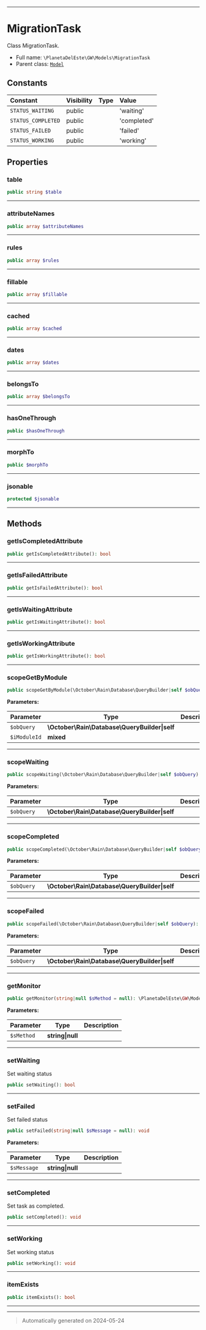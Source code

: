 ***

# MigrationTask

Class MigrationTask.



* Full name: `\PlanetaDelEste\GW\Models\MigrationTask`
* Parent class: [`Model`](../../../Model.md)


## Constants

| Constant | Visibility | Type | Value |
|:---------|:-----------|:-----|:------|
|`STATUS_WAITING`|public| |&#039;waiting&#039;|
|`STATUS_COMPLETED`|public| |&#039;completed&#039;|
|`STATUS_FAILED`|public| |&#039;failed&#039;|
|`STATUS_WORKING`|public| |&#039;working&#039;|

## Properties


### table



```php
public string $table
```






***

### attributeNames



```php
public array $attributeNames
```






***

### rules



```php
public array $rules
```






***

### fillable



```php
public array $fillable
```






***

### cached



```php
public array $cached
```






***

### dates



```php
public array $dates
```






***

### belongsTo



```php
public array $belongsTo
```






***

### hasOneThrough



```php
public $hasOneThrough
```






***

### morphTo



```php
public $morphTo
```






***

### jsonable



```php
protected $jsonable
```






***

## Methods


### getIsCompletedAttribute



```php
public getIsCompletedAttribute(): bool
```












***

### getIsFailedAttribute



```php
public getIsFailedAttribute(): bool
```












***

### getIsWaitingAttribute



```php
public getIsWaitingAttribute(): bool
```












***

### getIsWorkingAttribute



```php
public getIsWorkingAttribute(): bool
```












***

### scopeGetByModule



```php
public scopeGetByModule(\October\Rain\Database\QueryBuilder|self $obQuery, mixed $iModuleId): \October\Rain\Database\QueryBuilder|self
```








**Parameters:**

| Parameter | Type | Description |
|-----------|------|-------------|
| `$obQuery` | **\October\Rain\Database\QueryBuilder&#124;self** |  |
| `$iModuleId` | **mixed** |  |





***

### scopeWaiting



```php
public scopeWaiting(\October\Rain\Database\QueryBuilder|self $obQuery): \October\Rain\Database\QueryBuilder|self
```








**Parameters:**

| Parameter | Type | Description |
|-----------|------|-------------|
| `$obQuery` | **\October\Rain\Database\QueryBuilder&#124;self** |  |





***

### scopeCompleted



```php
public scopeCompleted(\October\Rain\Database\QueryBuilder|self $obQuery): \October\Rain\Database\QueryBuilder|self
```








**Parameters:**

| Parameter | Type | Description |
|-----------|------|-------------|
| `$obQuery` | **\October\Rain\Database\QueryBuilder&#124;self** |  |





***

### scopeFailed



```php
public scopeFailed(\October\Rain\Database\QueryBuilder|self $obQuery): \October\Rain\Database\QueryBuilder|self
```








**Parameters:**

| Parameter | Type | Description |
|-----------|------|-------------|
| `$obQuery` | **\October\Rain\Database\QueryBuilder&#124;self** |  |





***

### getMonitor



```php
public getMonitor(string|null $sMethod = null): \PlanetaDelEste\GW\Models\MigrationMonitor|null
```








**Parameters:**

| Parameter | Type | Description |
|-----------|------|-------------|
| `$sMethod` | **string&#124;null** |  |





***

### setWaiting

Set waiting status

```php
public setWaiting(): bool
```












***

### setFailed

Set failed status

```php
public setFailed(string|null $sMessage = null): void
```








**Parameters:**

| Parameter | Type | Description |
|-----------|------|-------------|
| `$sMessage` | **string&#124;null** |  |





***

### setCompleted

Set task as completed.

```php
public setCompleted(): void
```












***

### setWorking

Set working status

```php
public setWorking(): void
```












***

### itemExists



```php
public itemExists(): bool
```












***


***
> Automatically generated on 2024-05-24
